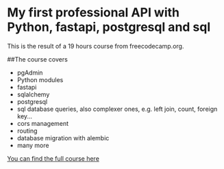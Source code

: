 # My first professional API with Python, fastapi, postgresql and sql

This is the result of a 19 hours course from freecodecamp.org. 

##The course covers 

* pgAdmin
* Python modules
* fastapi
* sqlalchemy
* postgresql
* sql database queries, also complexer ones, e.g. left join, count, foreign key...
* cors management
* routing
* database migration with alembic
* many more

[You can find the full course here](https://www.youtube.com/watch?v=0sOvCWFmrtA)


